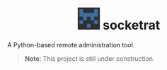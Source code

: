 <h1 align="center">
  <a href="https://github.com/brenw0rth/socketrat"><img src="identicon.png" alt="socketrat" width=50></a>
  socketrat
</h1>

A Python-based remote administration tool.

> **Note**: 
> This project is still under construction.
